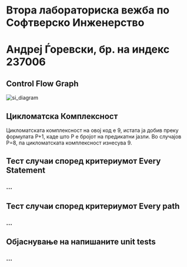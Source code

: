 # Втора лабораториска вежба по Софтверско Инженерство
# Андреј Ѓоревски, бр. на индекс 237006
## Control Flow Graph
![si_diagram](https://github.com/user-attachments/assets/ae908af0-08b0-4b45-87d9-2f04b9c3f650)
## Цикломатска Комплексност
Цикломатската комплексност на овој код е 9, истата ја добив преку формулата P+1, каде што P е бројот на предикатни јазли. Во случајoв P=8, па цикломатската комплексност изнесува 9.
## Тест случаи според критериумот Every Statement
### ...
## Тест случаи според критериумот Every path
### ...
## Објаснување на напишаните unit tests
### ...
